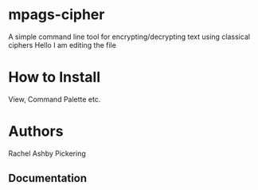 # mpags-cipher
A simple command line tool for encrypting/decrypting text using classical ciphers
Hello I am editing the file

How to Install
====================
View, Command Palette etc.

Authors
====================
Rachel Ashby Pickering

Documentation
---------------------

